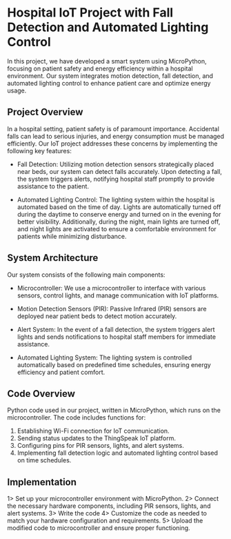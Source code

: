 # Hospital IoT Project with Fall Detection and Automated Lighting Control

In this project, we have developed a smart system using MicroPython, focusing on patient safety and energy efficiency within a hospital environment. Our system integrates motion detection, fall detection, and automated lighting control to enhance patient care and optimize energy usage.

## Project Overview
In a hospital setting, patient safety is of paramount importance. Accidental falls can lead to serious injuries, and energy consumption must be managed efficiently. Our IoT project addresses these concerns by implementing the following key features:

* Fall Detection: Utilizing motion detection sensors strategically placed near beds, our system can detect falls accurately. Upon detecting a fall, the system triggers alerts, notifying hospital staff promptly to provide assistance to the patient.

* Automated Lighting Control: The lighting system within the hospital is automated based on the time of day. Lights are automatically turned off during the daytime to conserve energy and turned on in the evening for better visibility. Additionally, during the night, main lights are turned off, and night lights are activated to ensure a comfortable environment for patients while minimizing disturbance.

## System Architecture
Our system consists of the following main components:

* Microcontroller: We use a microcontroller to interface with various sensors, control lights, and manage communication with IoT platforms.

* Motion Detection Sensors (PIR): Passive Infrared (PIR) sensors are deployed near patient beds to detect motion accurately.

* Alert System: In the event of a fall detection, the system triggers alert lights and sends notifications to hospital staff members for immediate assistance.

* Automated Lighting System: The lighting system is controlled automatically based on predefined time schedules, ensuring energy efficiency and patient comfort.

## Code Overview
Python code used in our project, written in MicroPython, which runs on the microcontroller. The code includes functions for:

1. Establishing Wi-Fi connection for IoT communication.
2. Sending status updates to the ThingSpeak IoT platform.
3. Configuring pins for PIR sensors, lights, and alert systems.
4. Implementing fall detection logic and automated lighting control based on time schedules.

## Implementation
1> Set up your microcontroller environment with MicroPython.
2> Connect the necessary hardware components, including PIR sensors, lights, and alert systems.
3> Write the code
4> Customize the code as needed to match your hardware configuration and requirements.
5> Upload the modified code to microcontroller and ensure proper functioning.
